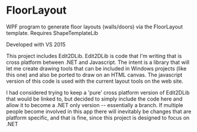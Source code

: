 # FloorLayout
WPF program to generate floor layouts (walls/doors) via the FloorLayout template. Requires ShapeTemplateLib

Developed with VS 2015

This project includes Edit2DLib. Edit2DLib is code that I'm writing that is cross platform between .NET and Javascript. The intent is a library that will let me create drawing tools that can be included in Windows projects (like this one) and also be ported to draw on an HTML canvas. The javascript version of this code is used with the current layout tools on the web site.

I had considered trying to keep a 'pure' cross platform version of Edit2DLib that would be linked to, but decided to simply include the code here and allow it to become a .NET only version -- essentially a branch. If multiple people become involved in this app there will inevitably be changes that are platform specific, and that is fine, since this project is designed to focus on .NET
